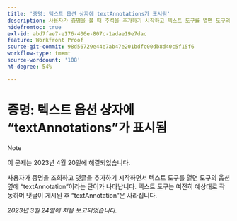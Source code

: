 ```yaml
---
title: '증명: 텍스트 옵션 상자에 textAnnotations가 표시됨'
description: 사용자가 증명을 볼 때 주석을 추가하기 시작하고 텍스트 도구를 열면 도구의 옵션 옆에 textAnnotation이라는 단어가 나타납니다. 텍스트 도구는 여전히 예상대로 작동하며 댓글이 게시된 후 textAnnotation이 사라집니다.
hidefromtoc: true
exl-id: abd7fae7-e176-406e-807c-1adae19e7dac
feature: Workfront Proof
source-git-commit: 98d56729e44e7ab47e201bdfc00db8d40c5f15f6
workflow-type: tm+mt
source-wordcount: '108'
ht-degree: 54%

---
```


# 증명: 텍스트 옵션 상자에 “textAnnotations”가 표시됨

<!--This article is on the WF and WFP TOCs-->

>[!NOTE]
>
>이 문제는 2023년 4월 20일에 해결되었습니다.

사용자가 증명을 조회하고 댓글을 추가하기 시작하면서 텍스트 도구를 열면 도구의 옵션 옆에 “textAnnotation”이라는 단어가 나타납니다. 텍스트 도구는 여전히 예상대로 작동하며 댓글이 게시된 후 “textAnnotation”은 사라집니다.

_2023년 3월 24일에 처음 보고되었습니다._
